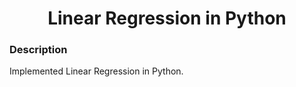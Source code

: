<h1 align="center">Linear Regression in Python</h1>

### Description
Implemented Linear Regression in Python.
